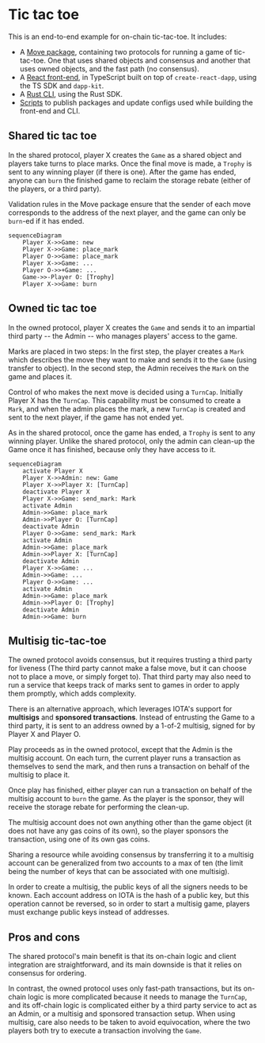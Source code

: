 # Tic tac toe

This is an end-to-end example for on-chain tic-tac-toe. It includes:

- A [Move package](./move), containing two protocols for running a game of
  tic-tac-toe. One that uses shared objects and consensus and another
  that uses owned objects, and the fast path (no consensus).
- A [React front-end](./ui), in TypeScript built on top of
  `create-react-dapp`, using the TS SDK and `dapp-kit`.
- A [Rust CLI](./cli), using the Rust SDK.
- [Scripts](./scripts) to publish packages and update configs used
  while building the front-end and CLI.

## Shared tic tac toe

In the shared protocol, player X creates the `Game` as a shared object
and players take turns to place marks. Once the final move is made, a
`Trophy` is sent to any winning player (if there is one). After the
game has ended, anyone can `burn` the finished game to reclaim the
storage rebate (either of the players, or a third party).

Validation rules in the Move package ensure that the sender of each
move corresponds to the address of the next player, and the game can
only be `burn`-ed if it has ended.

```mermaid
sequenceDiagram
    Player X->>Game: new
    Player X->>Game: place_mark
    Player O->>Game: place_mark
    Player X->>Game: ...
    Player O->>+Game: ...
    Game->>-Player O: [Trophy]
    Player X->>Game: burn
```

## Owned tic tac toe

In the owned protocol, player X creates the `Game` and sends it to an
impartial third party -- the Admin -- who manages players' access to
the game.

Marks are placed in two steps: In the first step, the player creates a
`Mark` which describes the move they want to make and sends it to the
`Game` (using transfer to object). In the second step, the Admin
receives the `Mark` on the game and places it.

Control of who makes the next move is decided using a `TurnCap`.
Initially Player X has the `TurnCap`. This capability must be consumed
to create a `Mark`, and when the admin places the mark, a new
`TurnCap` is created and sent to the next player, if the game has not
ended yet.

As in the shared protocol, once the game has ended, a `Trophy` is sent
to any winning player. Unlike the shared protocol, only the admin can
clean-up the Game once it has finished, because only they have access
to it.

```mermaid
sequenceDiagram
    activate Player X
    Player X->>Admin: new: Game
    Player X->>Player X: [TurnCap]
    deactivate Player X
    Player X->>Game: send_mark: Mark
    activate Admin
    Admin->>Game: place_mark
    Admin->>Player O: [TurnCap]
    deactivate Admin
    Player O->>Game: send_mark: Mark
    activate Admin
    Admin->>Game: place_mark
    Admin->>Player X: [TurnCap]
    deactivate Admin
    Player X->>Game: ...
    Admin->>Game: ...
    Player O->>Game: ...
    activate Admin
    Admin->>Game: place_mark
    Admin->>Player O: [Trophy]
    deactivate Admin
    Admin->>Game: burn
```

## Multisig tic-tac-toe

The owned protocol avoids consensus, but it requires trusting a third
party for liveness (The third party cannot make a false move, but it
can choose not to place a move, or simply forget to). That third party
may also need to run a service that keeps track of marks sent to games
in order to apply them promptly, which adds complexity.

There is an alternative approach, which leverages IOTA's support for
**multisigs** and **sponsored transactions**. Instead of entrusting
the Game to a third party, it is sent to an address owned by a 1-of-2
multisig, signed for by Player X and Player O.

Play proceeds as in the owned protocol, except that the Admin is the
multisig account. On each turn, the current player runs a transaction
as themselves to send the mark, and then runs a transaction on behalf
of the multisig to place it.

Once play has finished, either player can run a transaction on behalf
of the multisig account to `burn` the game. As the player is the
sponsor, they will receive the storage rebate for performing the
clean-up.

The multisig account does not own anything other than the game object
(it does not have any gas coins of its own), so the player sponsors
the transaction, using one of its own gas coins.

Sharing a resource while avoiding consensus by transferring it to a
multisig account can be generalized from two accounts to a max of ten
(the limit being the number of keys that can be associated with one
multisig).

In order to create a multisig, the public keys of all the signers
needs to be known. Each account address on IOTA is the hash of a public
key, but this operation cannot be reversed, so in order to start a
multisig game, players must exchange public keys instead of addresses.

## Pros and cons

The shared protocol's main benefit is that its on-chain logic and
client integration are straightforward, and its main downside is that
it relies on consensus for ordering.

In contrast, the owned protocol uses only fast-path transactions, but
its on-chain logic is more complicated because it needs to manage the
`TurnCap`, and its off-chain logic is complicated either by a third
party service to act as an Admin, or a multisig and sponsored
transaction setup. When using multisig, care also needs to be taken to
avoid equivocation, where the two players both try to execute a
transaction involving the `Game`.
